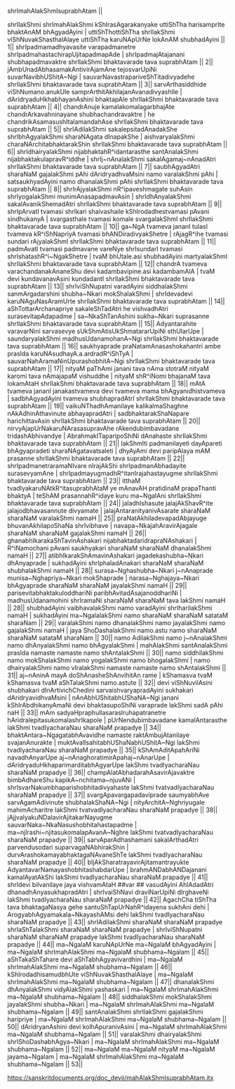shrImahAlakShmIsuprabhAtam ||

shrIlakShmi shrImahAlakShmi kShIrasAgarakanyake
uttiShTha harisamprIte bhaktAnAM bhAgyadAyini |
uttiShThottiShTha shrIlakShmi viShNuvakShasthalAlaye
uttiShTha karuNApUrNe lokAnAM shubhadAyini || 1||
shrIpadmamadhyavasite varapadmanetre
shrIpadmahastachirapUjitapadmapAde |
shrIpadmajAtajanani shubhapadmavaktre
shrIlakShmi bhaktavarade tava suprabhAtam || 2||
jAmbUnadAbhasamakAntivirAjamAne
tejosvarUpiNi suvarNavibhUShitA~Ngi |
sauvarNavastrapariveShTitadivyadehe
shrIlakShmi bhaktavarade tava suprabhAtam || 3||
sarvArthasiddhide viShNumano.anukUle
samprArthitAkhilajanAvanadivyashIle |
dAridryaduHkhabhayanAshini bhaktapAle
shrIlakShmi bhaktavarade tava suprabhAtam || 4||
chandrAnuje kamalakomalagarbhajAte
chandrArkavahninayane shubhachandravaktre |
he chandrikAsamasushItalamandahAse
shrIlakShmi bhaktavarade tava suprabhAtam || 5||
shrIAdilakShmi sakalepsitadAnadakShe
shrIbhAgyalakShmi sharaNAgata dInapakShe |
aishvaryalakShmi charaNArchitabhaktarakShin
shrIlakShmi bhaktavarade tava suprabhAtam || 6||
shrIdhairyalakShmi nijabhaktahR^idantarasthe
santAnalakShmi nijabhaktakulapravR^iddhe |
shrIj~nAnalakShmi sakalAgamaj~nAnadAtri
shrIlakShmi bhaktavarade tava suprabhAtam || 7||
saubhAgyadAtri sharaNaM gajalakShmi pAhi
dAridryadhvaMsini namo varalakShmi pAhi |
satsaukhyadAyini namo dhanalakShmi pAhi
shrIlakShmi bhaktavarade tava suprabhAtam || 8||
shrIrAjyalakShmi nR^ipaveshmagate suhAsin
shrIyogalakShmi munimAnasapadmavAsin |
shrIdhAnyalakShmi sakalAvanikShemadAtri
shrIlakShmi bhaktavarade tava suprabhAtam || 9||
shrIpArvatI tvamasi shrIkari shaivashaile
kShIrodadhestvamasi pAvani sindhukanyA |
svargasthale tvamasi komale svargalakShmI
shrIlakShmi bhaktavarade tava suprabhAtam || 10||
ga~NgA tvameva jananI tulasI tvameva
kR^iShNapriyA tvamasi bhANDiradivyakShetre |
rAjagR^ihe tvamasi sundari rAjyalakShmI
shrIlakShmi bhaktavarade tava suprabhAtam || 11||
padmAvatI tvamasi padmavane vareNye
shrIsundarI tvamasi shrIshatashR^i~NgakShetre |
tvaM bhUtale.asi shubhadAyini martyalakShmI
shrIlakShmi bhaktavarade tava suprabhAtam || 12||
chandrA tvameva varachandanakAnaneShu
devi kadambavipine.asi kadambamAlA |
tvaM devi kundavanavAsini kundadantI
shrIlakShmi bhaktavarade tava suprabhAtam || 13||
shrIviShNupatni varadAyini siddhalakShmi
sanmArgadarshini shubha~Nkari mokShalakShmi |
shrIdevadevi karuNAguNasAramUrte
shrIlakShmi bhaktavarade tava suprabhAtam || 14||
aShTottarArchanapriye sakaleShTadAtri
he vishvadhAtri surasevitapAdapadme |
sa~NkaShTanAshini sukha~Nkari suprasanne
shrIlakShmi bhaktavarade tava suprabhAtam || 15||
Adyantarahite varavarNini sarvasevye
sUkShmAtisUkShmatararUpiNi sthUlarUpe |
saundaryalakShmi madhusUdanamohanA~Ngi
shrIlakShmi bhaktavarade tava suprabhAtam || 16||
saukhyaprade praNatamAnasashokahantri
ambe prasIda karuNAsudhayA.a.ardradR^iShTyA |
sauvarNahAramaNinUpurashobhitA~Ngi
shrIlakShmi bhaktavarade tava suprabhAtam || 17||
nityaM paThAmi janani tava nAma stotraM
nityaM karomi tava nAmajapaM vishuddhe |
nityaM shR^iNomi bhajanaM tava lokamAtaH
shrIlakShmi bhaktavarade tava suprabhAtam || 18||
mAtA tvameva jananI janakastvameva
devi tvameva mama bhAgyanidhistvameva |
sadbhAgyadAyini tvameva shubhapradAtrI
shrIlakShmi bhaktavarade tava suprabhAtam || 19||
vaikuNThadhAmanilaye kalikalmaShaghne
nAkAdhinAthavinute abhayapradAtri |
sadbhaktarakShaNapare harichittavAsin
shrIlakShmi bhaktavarade tava suprabhAtam || 20||
nirvyAjapUrNakaruNArasasupravAhe
rAkendubimbavadane tridashAbhivandye |
AbrahmakITaparipoShiNi dAnahaste
shrIlakShmi bhaktavarade tava suprabhAtam || 21||
lakShmIti padmanilayeti dayApareti
bhAgyapradeti sharaNAgatavatsaleti |
dhyAyAmi devi paripAlaya mAM prasanne
shrIlakShmi bhaktavarade tava suprabhAtam || 22||
shrIpadmanetraramaNIvare nIrajAkShi
shrIpadmanAbhadayite surasevyamAne |
shrIpadmayugmadhR^itanIrajahastayugme
shrIlakShmi bhaktavarade tava suprabhAtam || 23||
itthaM tvadIyakaruNAtkR^itasuprabhAtaM
ye mAnavAH pratidinaM prapaThanti bhaktyA |
teShAM prasannahR^idaye kuru ma~NgalAni
shrIlakShmi bhaktavarade tava suprabhAtam || 24||
jaladhIshasute jalajAkShavR^ite jalajodbhavasannute divyamate |
jalajAntaranityanivAsarate sharaNaM sharaNaM varalakShmi namaH || 25||
praNatAkhiladevapadAbjayuge bhuvanAkhilapoShaNa shrIvibhave |
navapa~NkajahAravirAjagale sharaNaM sharaNaM gajalakShmi namaH || 26||
ghanabhIkarakaShTavinAshakari nijabhaktadaridrapraNAshakari |
R^iNamochani pAvani saukhyakari sharaNaM sharaNaM dhanalakShmi namaH || 27||
atibhIkarakShAmavinAshakari jagadekashubha~Nkari dhAnyaprade |
sukhadAyini shrIphaladAnakari sharaNaM sharaNaM shubhalakShmi namaH || 28||
surasa~Nghashubha~Nkari j~nAnaprade munisa~Nghapriya~Nkari mokShaprade |
narasa~Nghajaya~Nkari bhAgyaprade sharaNaM sharaNaM jayalakShmi namaH || 29||
parisevitabhaktakuloddhariNi paribhAvitadAsajanoddhariNi |
madhusUdanamohini shrIramaNi sharaNaM sharaNaM tava lakShmi namaH || 28||
shubhadAyini vaibhavalakShmi namo varadAyini shrIharilakShmi namaH |
sukhadAyini ma~NgalalakShmi namo sharaNaM sharaNaM satataM sharaNam || 29||
varalakShmi namo dhanalakShmi namo jayalakShmi namo gajalakShmi namaH |
jaya ShoDashalakShmi namo.astu namo sharaNaM sharaNaM satataM sharaNam || 30||
namo AdilakShmi namo j~nAnalakShmi namo dhAnyalakShmi namo bhAgyalakShmi |
mahAlakShmi santAnalakShmi prasIda namaste namaste namo shAntalakShmi || 30||
namo siddhilakShmi namo mokShalakShmi namo yogalakShmi namo bhogalakShmi |
namo dhairyalakShmi namo vIralakShmi namaste namaste namo shAntalakShmi || 31||
aj~nAninA mayA doShAnasheShAnvihitAn rame |
kShamasva tvaM kShamasva tvaM aShTalakShmi namo.astute || 32||
devi viShNuvilAsini shubhakari dInArtivichChedini
sarvaishvaryapradAyini sukhakari dAridryavidhvaMsini |
nAnAbhUShitabhUShaNA~Ngi janani kShIrAbdhikanyAmaNi
devi bhaktasupoShiNi varaprade lakShmi sadA pAhi naH || 33|| mAm
sadyaHpraphullasarasIruhapatranetre
hAridralepitasukomalashrIkapole |
pUrNendubimbavadane kamalAntarasthe
lakShmi tvadIyacharaNau sharaNaM prapadye || 34||
bhaktAntara~NgagatabhAvavidhe namaste
raktAmbujAtanilaye svajanAnurakte |
muktAvalIsahitabhUShaNabhUShitA~Ngi
lakShmi tvadIyacharaNau sharaNaM prapadye || 35||
kShAmAditApahAriNi navadhAnyarUpe
aj~nAnaghoratimirApahaj~nAnarUpe |
dAridryaduHkhaparimarditabhAgyarUpe
lakShmi tvadIyacharaNau sharaNaM prapadye || 36||
champAlatAbhadarahAsavirAjavaktre
bimbAdhareShu kapikA~nchitama~njuvANi |
shrIsvarNakumbhaparishobhitadivyahaste
lakShmi tvatvadIyacharaNau sharaNaM prapadye || 37||
svargApavargapadaviprade saumyabhAve
sarvAgamAdivinute shubhalakShaNA~Ngi |
nityArchitA~Nghriyugale mahimAcharitre
lakShmi tvatvadIyacharaNau sharaNaM prapadye || 38||
jAjjvalyakuNDalavirAjitakarNayugme
sauvarNaka~NkaNasushobhitahastapadme |
ma~njIrashi~njitasukomalapAvanA~Nghre
lakShmi tvatvadIyacharaNau sharaNaM prapadye || 39||
sarvAparAdhashamani sakalArthadAtri
parvendusodari suparvagaNAbhirakShin |
durvArashokamayabhaktagaNAvaneShTe
lakShmi tvadIyacharaNau sharaNaM prapadye || 40||
bIjAkSharatrayavirAjitamantrayukte
AdyantavarNamayashobhitashabdarUpe |
brahmANDabhANDajanani kamalAyatAkShi
lakShmi tvadIyacharaNau sharaNaM prapadye || 41||
shrIdevi bilvanilaye jaya vishvamAtaH ##var ## vasudAyini
AhlAdadAtri dhanadhAnyasukhapradAtri |
shrIvaiShNavi draviNarUpiNi dIrghaveNi
lakShmi tvadIyacharaNau sharaNaM prapadye || 42||
AgachCha tiShTha tava bhaktagaNasya gehe
santuShTapUrNahR^idayena sukhAni dehi |
ArogyabhAgyamakala~NkayashAMsi dehi
lakShmi tvadIyacharaNau sharaNaM prapadye || 43||
shrIAdilakShmi sharaNaM sharaNaM prapadye
shrIaShTalakShmi sharaNaM sharaNaM prapadye |
shrIviShNupatni sharaNaM sharaNaM prapadye
lakShmi tvadIyacharaNau sharaNaM prapadye || 44||
ma~NgalaM karuNApUrNe ma~NgalaM bhAgyadAyini |
ma~NgalaM shrImahAlakShmi ma~NgalaM shubhama~Ngalam || 45||
aShTakaShTahare devi aShTabhAgyavivardhini |
ma~NgalaM shrImahAlakShmi ma~NgalaM shubhama~Ngalam || 46||
kShIrodadhisamudbhUte viShNuvakShasthalAlaye |
ma~NgalaM shrImahAlakShmi ma~NgalaM shubhama~Ngalam || 47||
dhanalakShmi dhAnyalakShmi vidyAlakShmi yashaskari |
ma~NgalaM shrImahAlakShmi ma~NgalaM shubhama~Ngalam || 48||
siddhalakShmi mokShalakShmi jayalakShmi shubha~Nkari |
ma~NgalaM shrImahAlakShmi ma~NgalaM shubhama~Ngalam || 49||
santAnalakShmi shrIlakShmi gajalakShmi haripriye |
ma~NgalaM shrImahAlakShmi ma~NgalaM shubhama~Ngalam || 50||
dAridryanAshini devi kolhApuranivAsini |
ma~NgalaM shrImahAlakShmi ma~NgalaM shubhama~Ngalam || 51||
varalakShmi dhairyalakShmi shrIShoDashabhAgya~Nkari |
ma~NgalaM shrImahAlakShmi ma~NgalaM shubhama~Ngalam || 52||
ma~NgalaM ma~NgalaM nityaM ma~NgalaM jayama~Ngalam |
ma~NgalaM shrImahAlakShmi ma~NgalaM shubhama~Ngalam || 53||

https://sanskritdocuments.org/doc_devii/mahAlakShmIsuprabhAtam.itx
